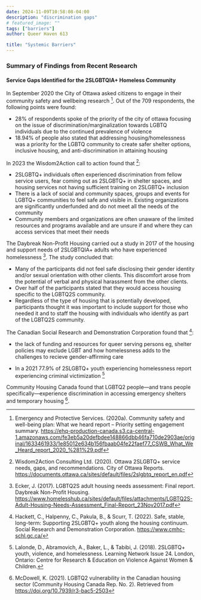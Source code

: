 ```yaml
---
date: 2024-11-09T10:58:08-04:00
description: "discrimination gaps"
# featured_image: ""
tags: ["barriers"]
author: Queer Haven 613

title: "Systemic Barriers"
---
```

### Summary of Findings from Recent Research 

#### Service Gaps Identified for the 2SLGBTQIA+ Homeless Community

In September 2020 the City of Ottawa asked citizens to engage in their community safety and wellbeing research [^1]. Out of the 709 respondents, the following points were found: 
 - 28% of respondents spoke of the priority of the city of ottawa focusing on the issue of discrimination/marginalization towards LGBTQ individuals due to the continued prevalence of violence  
 - 18.94% of people also stated that addressing housing/homelessness was a priority for the LGBTQ community to create safer shelter options, inclusive housing, and anti-discrimination in attaining housing 

In 2023 the Wisdom2Action call to action found that [^2]: 
 - 2SLGBTQ+ individuals often experienced discrimination from fellow service users, fear coming out as 2SLGBTQ+ in shelter spaces, and housing services not having sufficient training on 2SLGBTQ+ inclusion 
 - There is a lack of social and community spaces, groups and events for LGBTQ+ communities to feel safe and visible in. Existing organizations are significantly underfunded and do not meet all the needs of the community 
- Community members and organizations are often unaware of the limited resources and programs available and are unsure if and where they can access services that meet their needs 

The Daybreak Non-Profit Housing carried out a study in 2017 of the housing and support needs of 2SLGBTQIA+ adults who have experienced homelessness [^3]. The study concluded that: 
 - Many of the participants did not feel safe disclosing their gender identity and/or sexual orientation with other clients. This discomfort arose from the potential of verbal and physical harassment from the other clients. 
 - Over half of the participants stated that they would access housing specific to the LGBTQ2S community. 
 - Regardless of the type of housing that is potentially developed, participants thought it was important to include support for those who needed it and to staff the housing with individuals who identify as part of the LGBTQ2S community. 

The Canadian Social Research and Demonstration Corporation found that [^4]:
- the lack of funding and resources for queer serving persons eg, shelter policies may exclude LGBT and how homelessness adds to the challenges to recieve gender-affirming care 

- In a 2021 77.9% of 2SLGBTQ+ youth experiencing homelessness report experiencing criminal victimization [^5]
  
Community Housing Canada found that LGBTQ2 people—and trans people specifically—experience discrimination in accessing emergency shelters and temporary housing [^6]. 

[^1]: Emergency and Protective Services. (2020a). Community safety and well-being plan: What we heard report – Priority setting engagement summary. https://ehq-production-canada.s3.ca-central-1.amazonaws.com/fe3eb5a20defbdee148866dbb46fa710de2903ae/original/1633461933/1e85012e634b156fbaab04fe22faef77_CSWB_What_We_Heard_report_2020_%281%29.pdf
[^2]: Wisdom2Action Consulting Ltd. (2020). Ottawa 2SLGBTQ+ service needs, gaps, and recommendations. City of Ottawa Reports. https://documents.ottawa.ca/sites/default/files/2slgbtq_report_en.pdf
[^3]: Ecker, J. (2017). LGBTQ2S adult housing needs assessment: Final report. Daybreak Non-Profit Housing. https://www.homelesshub.ca/sites/default/files/attachments/LGBTQ2S-Adult-Housing-Needs-Assessment_Final-Report_23Nov2017.pdf
[^4]: Hackett, C., Halpenny, C., Pakula, B., & Scurr, T. (2022). Safe, stable, long-term: Supporting 2SLGBTQ+ youth along the housing continuum. Social Research and Demonstration Corporation. https://www.cmhc-schl.gc.ca/
[^5]: Lalonde, D., Abramovich, A., Baker, L., & Tabibi, J. (2018). 2SLGBTQ+ youth, violence, and homelessness. Learning Network Issue 24. London, Ontario: Centre for Research & Education on Violence Against Women & Children.
[^6]: McDowell, K. (2021). LGBTQ2 vulnerability in the Canadian housing sector (Community Housing Canada Rep. No. 2). Retrieved from https://doi.org/10.7939/r3-bac5-2503
